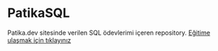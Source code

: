 # PatikaSQL

Patika.dev sitesinde verilen SQL ödevlerimi içeren repository.
[Eğitime ulaşmak için tıklayınız](https://academy.patika.dev/courses/sql)
